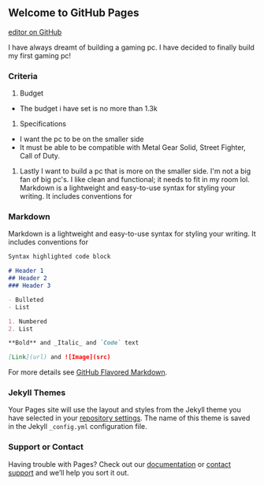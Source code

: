 ## Welcome to GitHub Pages 
[editor on GitHub](https://github.com/jonnyleealas/buildingapc/edit/main/README.md)

I have always dreamt of building a gaming pc. I have decided to finally build my first gaming pc!

### Criteria 
1. Budget
  - The budget i have set is no more than 1.3k
1. Specifications 
  - I want the pc to be on the smaller side
  - It must be able to be compatible with Metal Gear Solid, Street Fighter, Call of Duty.
1. Lastly I want to build a pc that is more on the smaller side. I'm not a big fan of big pc's. I like clean and functional; it needs to fit in my room lol.
Markdown is a lightweight and easy-to-use syntax for styling your writing. It includes conventions for

### Markdown

Markdown is a lightweight and easy-to-use syntax for styling your writing. It includes conventions for

```markdown
Syntax highlighted code block

# Header 1
## Header 2
### Header 3

- Bulleted
- List

1. Numbered
2. List

**Bold** and _Italic_ and `Code` text

[Link](url) and ![Image](src)
```

For more details see [GitHub Flavored Markdown](https://guides.github.com/features/mastering-markdown/).

### Jekyll Themes

Your Pages site will use the layout and styles from the Jekyll theme you have selected in your [repository settings](https://github.com/jonnyleealas/myfirstpc/settings/pages). The name of this theme is saved in the Jekyll `_config.yml` configuration file.

### Support or Contact

Having trouble with Pages? Check out our [documentation](https://docs.github.com/categories/github-pages-basics/) or [contact support](https://support.github.com/contact) and we’ll help you sort it out.
